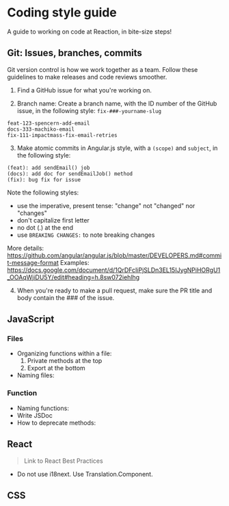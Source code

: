 # Coding style guide

A guide to working on code at Reaction, in bite-size steps!

## Git: Issues, branches, commits

Git version control is how we work together as a team. Follow these guidelines to make releases and code reviews smoother.

1. Find a GitHub issue for what you're working on.

2. Branch name: Create a branch name, with the ID number of the GitHub issue, in the following style:
`fix-###-yourname-slug`

```
feat-123-spencern-add-email
docs-333-machiko-email
fix-111-impactmass-fix-email-retries
```

3. Make atomic commits in Angular.js style, with a `(scope)` and `subject`, in the following style:

```
(feat): add sendEmail() job
(docs): add doc for sendEmailJob() method
(fix): bug fix for issue
```

Note the following styles:
- use the imperative, present tense: "change" not "changed" nor "changes"
- don't capitalize first letter
- no dot (.) at the end
- use `BREAKING CHANGES:` to note breaking changes

More details: https://github.com/angular/angular.js/blob/master/DEVELOPERS.md#commit-message-format
Examples: https://docs.google.com/document/d/1QrDFcIiPjSLDn3EL15IJygNPiHORgU1_OOAqWjiDU5Y/edit#heading=h.8sw072iehlhg

4. When you're ready to make a pull request, make sure the PR title and body contain the ### of the issue.

## JavaScript

<Add sentence here about why consistent JavaScript file and function conventions are important.>

### Files

- Organizing functions within a file:
  1. Private methods at the top
  2. Export at the bottom
- Naming files:

### Function

- Naming functions:
- Write JSDoc
- How to deprecate methods:

## React

> Link to React Best Practices

- Do not use i18next. Use Translation.Component.

## CSS



